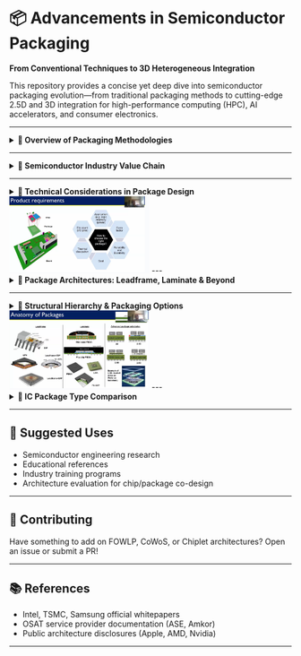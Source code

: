 # 📦 Advancements in Semiconductor Packaging

**From Conventional Techniques to 3D Heterogeneous Integration**

This repository provides a concise yet deep dive into semiconductor packaging evolution—from traditional packaging methods to cutting-edge 2.5D and 3D integration for high-performance computing (HPC), AI accelerators, and consumer electronics.

---

<details>
<summary><strong>🔹 Overview of Packaging Methodologies</strong></summary>

### Semiconductor Packaging: From Fab to Field

Packaging bridges the fragile silicon die from cleanroom fabrication (TSMC, Intel, etc.) to robust system-level integration.

#### Key Functionalities:
- **Device Protection**: Against moisture, shock, corrosion.
- **Interconnect Engineering**: Ensures signal integrity to external systems (e.g., PCBs).

Example: **Ball Grid Array (BGA)** uses molding compound & wire bonds to connect die to substrate → PCB.

#### 📱 Real-World Example:
> iPhone 15 integrates chips from Broadcom, TI, SK Hynix, Renesas, STMicroelectronics—all packaged and mounted on a logic board.

![image](../images/module1/Picture1.png)

</details>

---

<details>
<summary><strong>🔹 Semiconductor Industry Value Chain</strong></summary>

### Ecosystem Breakdown

| Player Type       | Description                                | Examples                     |
|-------------------|--------------------------------------------|------------------------------|
| **Fabless**       | Chip Design Only                           | Qualcomm, AMD, Apple         |
| **Foundries**     | Wafer Fabrication                          | TSMC, GlobalFoundries        |
| **OSAT Providers**| Assembly & Test                            | ASE, Amkor, JCET, PTI        |
| **IDMs**          | Design + Fabrication + Packaging           | Intel, Samsung               |

### 📍 India Rising:
Micron, CG Power-Renesas, TATA Electronics, and Kaynes Semiconductor are emerging leaders.

</details>

---

<details>
<summary><strong>🔹 Technical Considerations in Package Design</strong></summary>
  
<td><img src="../images/module1/Picture2.png" width="250"/></td>

### Critical Selection Criteria:
- Application Type (Logic, Memory, Power)
- Pin Density
- Thermal Management
- Cost & Reliability
- Form Factor Constraints

These guide choices like QFN, BGA, CoWoS, and others.

</details>
<td><img src="../images/module1/Picture3.png" width="250"/></td>
---

<details>
<summary><strong>🔹 Package Architectures: Leadframe, Laminate & Beyond</strong></summary>

### 🧱 Package Anatomy
- **Die**: Performs computation
- **Carrier/Substrate**: Routing and mechanical support
- **Molding Compound**: Encapsulation
- **PCB**: Final system integration

### 🛠️ Types:
- **Leadframe-Based**: DIP, QFN, QFP
- **Laminate-Based**: PBGA (Wire Bond or Flip Chip)
- **Advanced**: 2D, 2.1D, 2.5D, 3D (TSVs, CoWoS)

### 📌 Case Study – CoWoS
CoWoS integrates logic + HBM via silicon interposer for AI & HPC systems.

</details>

---

<details>
<summary><strong>🔹 Structural Hierarchy & Packaging Options</strong></summary>
<td><img src="../images/module1/Picture4.png" width="250"/></td>
### Hierarchical Layers:
1. **Semiconductor Die(s)**
2. **Package Substrate**
3. **PCB**

### Interposer Types:
- TSV-less (Organic/Inorganic)
- Passive TSV
- Active TSV (w/ logic/memory)

### 📐 Integration Classes:
- PBGA, fcCSP, 2.1D, 2.3D, 2.5D, 3D

</details>
<td><img src="../images/module1/Picture5.png" width="250"/></td>
---

<details>
<summary><strong>🔹 IC Package Type Comparison</strong></summary>

### 📊 Comparative Table

| Package Type | Pros                                | Cons                                 | Applications                      |
|--------------|-------------------------------------|--------------------------------------|-----------------------------------|
| DIP          | Simple, Durable                     | Bulky, Low Pin Count                 | Legacy Devices                    |
| QFN          | Compact, Good Thermals              | Limited Pins, Access Difficulty      | Smartphones, IoT                  |
| LGA          | High Pin Density                    | Fragile, Hard to Repair              | Microcontrollers, ASICs           |
| BGA          | High Performance                    | Costly, Hard to Inspect              | High-end CPUs, GPUs               |
| fcCSP        | Compact, Cost-Effective             | Limited I/O                          | Wearables, IoT                    |
| 2.1D         | Power-Efficient                     | Long Routing Paths                   | Data Center Chips, RF             |
| 2.3D         | High I/O, Cost-Efficient Routing    | Polymer Reliability Issues           | HPC, AI Accelerators              |
| 2.5D / 3D    | Ultra-High Bandwidth, Low Latency   | Expensive, Reliability Concerns      | AI, HPC, GPUs                     |

</details>

---

## 🧠 Suggested Uses
- Semiconductor engineering research
- Educational references
- Industry training programs
- Architecture evaluation for chip/package co-design

---

## 🤝 Contributing
Have something to add on FOWLP, CoWoS, or Chiplet architectures? Open an issue or submit a PR!

---

## 📚 References
- Intel, TSMC, Samsung official whitepapers
- OSAT service provider documentation (ASE, Amkor)
- Public architecture disclosures (Apple, AMD, Nvidia)

---
